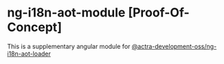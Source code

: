 # ng-i18n-aot-module [Proof-Of-Concept]
This is a supplementary angular module for [@actra-development-oss/ng-i18n-aot-loader](https://github.com/actra-development-oss/ng-i18n-aot-loader)
